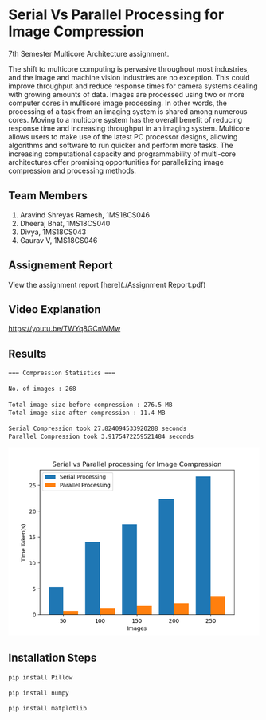 # Serial Vs Parallel Processing for Image Compression

7th Semester Multicore Architecture assignment.

The shift to multicore computing is pervasive throughout most industries, and the image and machine vision industries are no exception. This could improve throughput and reduce response times for camera systems dealing with growing amounts of data. Images are processed using two or more computer cores in multicore image processing. In other words, the processing of a task from an imaging system is shared among numerous cores. Moving to a multicore system has the overall benefit of reducing response time and increasing throughput in an imaging system. Multicore allows users to make use of the latest PC processor designs, allowing algorithms and software to run quicker and perform more tasks. The increasing computational capacity and programmability of multi-core architectures offer promising opportunities for parallelizing image compression and processing methods.

## Team Members

1. Aravind Shreyas Ramesh, 1MS18CS046
2. Dheeraj Bhat, 1MS18CS040
3. Divya, 1MS18CS043
4. Gaurav V, 1MS18CS046

## Assignement Report

View the assignment report [here](./Assignment Report.pdf)

## Video Explanation

https://youtu.be/TWYq8GCnWMw

## Results

```
=== Compression Statistics ===

No. of images : 268

Total image size before compression : 276.5 MB
Total image size after compression : 11.4 MB

Serial Compression took 27.824094533920288 seconds
Parallel Compression took 3.9175472259521484 seconds

```

![comparison graph](./NewComparisonGraph.png)

## Installation Steps

`pip install Pillow`

`pip install numpy`

`pip install matplotlib`
